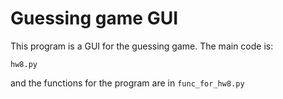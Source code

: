 # Guessing game GUI

This program is a GUI for the guessing game.
The main code is:
```
hw8.py
```
and the functions for the program are in `func_for_hw8.py`
